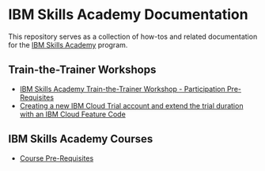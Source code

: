 # IBM Skills Academy Documentation

This repository serves as a collection of how-tos and related documentation for the [IBM Skills Academy](https://skills-academy.comprehend.ibm.com) program.

## Train-the-Trainer Workshops
- [IBM Skills Academy Train-the-Trainer Workshop - Participation Pre-Requisites](/skillsacademy/t3prereqs/readme.md)
- [Creating a new IBM Cloud Trial account and extend the trial duration with an IBM Cloud Feature Code](/skillsacademy/sacloud/readme.md)

## IBM Skills Academy Courses
- [Course Pre-Requisites](/skillsacademy/prereqs/readme.md)